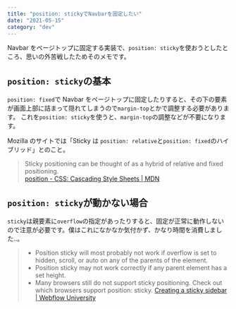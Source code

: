 ```yaml
---
title: "position: stickyでNavbarを固定したい"
date: "2021-05-15"
category: "dev"
---
```


Navbar をページトップに固定する実装で、`position: sticky`を使おうとしたところ、思いの外苦戦したためそのメモです。

## `position: sticky`の基本

`position: fixed`で Navbar をページトップに固定したりすると、その下の要素が画面上部に詰まって隠れてしまうので`margin-top`とかで調整する必要があります。
これを`position: sticky`を使うと、`margin-top`の調整などが不要になります。

Mozilla のサイトでは「Sticky は `position: relative`と`position: fixed`のハイブリッド」とのこと。

> Sticky positioning can be thought of as a hybrid of relative and fixed positioning.  
> [position - CSS: Cascading Style Sheets | MDN](https://developer.mozilla.org/en-US/docs/Web/CSS/position)

## `position: sticky`が動かない場合

`sticky`は親要素に`overflow`の指定があったりすると、固定が正常に動作しないので注意が必要です。僕はこれになかなか気付かず、かなり時間を消費しました..。

> - Position sticky will most probably not work if overflow is set to hidden, scroll, or auto on any of the parents of the element.
> - Position sticky may not work correctly if any parent element has a set height.
> - Many browsers still do not support sticky positioning. Check out which browsers support position: sticky.
>   [Creating a sticky sidebar | Webflow University](https://university.webflow.com/lesson/create-a-sticky-sidebar#:~:text=Troubleshooting%20position%20sticky,-Sometimes%2C%20position%20sticky&text=That%20can%20happen%20for%20many,element%20has%20a%20set%20height.)
